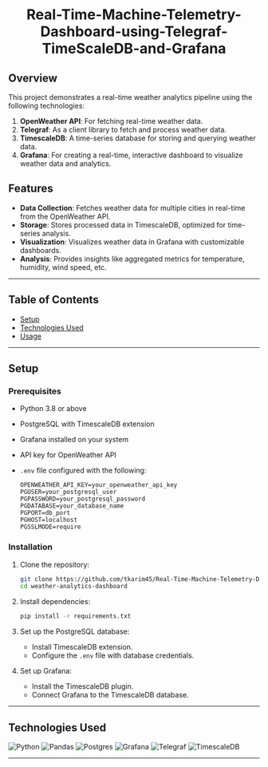 <h1 align="center">Real-Time-Machine-Telemetry-Dashboard-using-Telegraf-TimeScaleDB-and-Grafana</h1>

## Overview

This project demonstrates a real-time weather analytics pipeline using the following technologies:

1. **OpenWeather API**: For fetching real-time weather data.
2. **Telegraf**: As a client library to fetch and process weather data.
3. **TimescaleDB**: A time-series database for storing and querying weather data.
4. **Grafana**: For creating a real-time, interactive dashboard to visualize weather data and analytics.

## Features

- **Data Collection**: Fetches weather data for multiple cities in real-time from the OpenWeather API.
- **Storage**: Stores processed data in TimescaleDB, optimized for time-series analysis.
- **Visualization**: Visualizes weather data in Grafana with customizable dashboards.
- **Analysis**: Provides insights like aggregated metrics for temperature, humidity, wind speed, etc.

---

## Table of Contents

- [Setup](#setup)
- [Technologies Used](#technologies-used)
- [Usage](#usage)

---

## Setup

### Prerequisites

- Python 3.8 or above
- PostgreSQL with TimescaleDB extension
- Grafana installed on your system
- API key for OpenWeather API
- `.env` file configured with the following:

  ```env
  OPENWEATHER_API_KEY=your_openweather_api_key
  PGUSER=your_postgresql_user
  PGPASSWORD=your_postgresql_password
  PGDATABASE=your_database_name
  PGPORT=db_port
  PGHOST=localhost
  PGSSLMODE=require
  ```

### Installation

1. Clone the repository:

   ```bash
   git clone https://github.com/tkarim45/Real-Time-Machine-Telemetry-Dashboard-using-Telegraf-TimeScaleDB-and-Grafana.git
   cd weather-analytics-dashboard
   ```

2. Install dependencies:

   ```bash
   pip install -r requirements.txt
   ```

3. Set up the PostgreSQL database:

   - Install TimescaleDB extension.
   - Configure the `.env` file with database credentials.

4. Set up Grafana:
   - Install the TimescaleDB plugin.
   - Connect Grafana to the TimescaleDB database.

---

## Technologies Used

![Python](https://img.shields.io/badge/python-3670A0?style=for-the-badge&logo=python&logoColor=ffdd54)
![Pandas](https://img.shields.io/badge/pandas-%23150458.svg?style=for-the-badge&logo=pandas&logoColor=white)
![Postgres](https://img.shields.io/badge/postgres-%23316192.svg?style=for-the-badge&logo=postgresql&logoColor=white)
![Grafana](https://img.shields.io/badge/grafana-%23F46800.svg?style=for-the-badge&logo=grafana&logoColor=white)
![Telegraf](https://img.shields.io/badge/telegraf-%2358A4B0.svg?style=for-the-badge&logo=telegraf&logoColor=white)
![TimescaleDB](https://img.shields.io/badge/timescaledb-%23316192.svg?style=for-the-badge&logo=timescaledb&logoColor=white)

---
